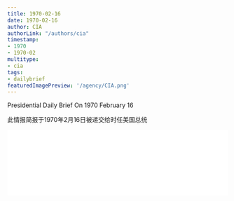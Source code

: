 ```yaml
---
title: 1970-02-16
date: 1970-02-16
author: CIA 
authorLink: "/authors/cia"
timestamp: 
- 1970
- 1970-02
multitype: 
- cia
tags: 
- dailybrief
featuredImagePreview: '/agency/CIA.png'
---
```



Presidential Daily Brief On 1970 February 16

此情报简报于1970年2月16日被递交给时任美国总统

<!--more-->





<div id="over" style="width:100%; overflow:hidden"> <iframe id="sFrame" name="sFrame" frameborder="no" border="0"  allowfullscreen marginwidth="0" scrolling="no" src = " /CIA/1970-02-16.html "  style = " position:absulute; width: 806px; top: 300;" > </iframe> </div>